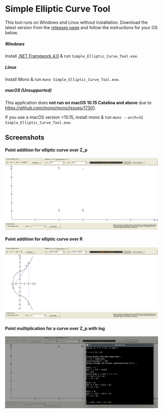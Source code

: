 # Simple Elliptic Curve Tool
This tool runs on Windows and Linux without installation. Download the latest version from the [releases page](https://github.com/jopohl/sect/releases) and follow the instructions for your OS below.

##### Windows
Install [.NET Framework 4.0](https://dotnet.microsoft.com/download/dotnet-framework/net40) & run ```Simple_Elliptic_Curve_Tool.exe```. 

##### Linux
Install Mono & run ```mono Simple_Elliptic_Curve_Tool.exe```. 

##### macOS (Unsupported)
This application does __not run on macOS 10.15 Catalina and above__ due to https://github.com/mono/mono/issues/17301.

If you use a macOS version <10.15, install mono & run ```mono --arch=32 Simple_Elliptic_Curve_Tool.exe```. 

## Screenshots
#### Point addition for elliptic curve over Z_p
![Point addition Z_p](/screenshots/add_z_p.png?raw=true)

#### Point addition for elliptic curve over R
![Point addition R](/screenshots/add_r.png?raw=true)

#### Point multiplication for a curve over Z_p with log
![Point multiplication Z_p](/screenshots/mult_z_p_log.png?raw=true)
